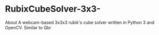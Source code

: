 # RubixCubeSolver-3x3-
About A webcam-based 3x3x3 rubik's cube solver written in Python 3 and OpenCV. Similar to Qbr
